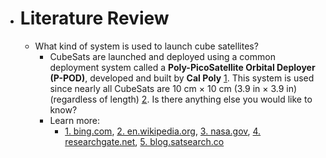- # Literature Review
	- What kind of system is used to launch cube satellites?
		- CubeSats are launched and deployed using a common deployment system called a **Poly-PicoSatellite Orbital Deployer (P-POD)**, developed and built by **Cal Poly** [1](https://bing.com/search?q=system+used+to+launch+cube+satellites). This system is used since nearly all CubeSats are 10 cm × 10 cm (3.9 in × 3.9 in) (regardless of length) [2](https://en.wikipedia.org/wiki/CubeSat). Is there anything else you would like to know?
		- Learn more:
			- [1. bing.com](https://bing.com/search?q=system+used+to+launch+cube+satellites), [2. en.wikipedia.org](https://en.wikipedia.org/wiki/CubeSat), [3. nasa.gov](https://www.nasa.gov/mission_pages/cubesats/overview/), [4. researchgate.net](https://www.researchgate.net/publication/313559628_Design_and_Implementation_of_Electrical_Power_System_for_ISRASAT1_Cube_Satellite), [5. blog.satsearch.co](https://blog.satsearch.co/2020-05-14-launch-separation-systems-for-cubesats-and-microsatellites)